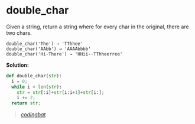 # double_char

Given a string, return a string where for every char in the original, there are two chars.

```
double_char('The') → 'TThhee'
double_char('AAbb') → 'AAAAbbbb'
double_char('Hi-There') → 'HHii--TThheerree'
```

**Solution:**

```python
def double_char(str):
  i = 0;
  while i < len(str):
    str = str[:i]+str[i:i+1]+str[i:];
    i += 2;
  return str;
```

> _[codingbat](https://codingbat.com/prob/p170842)_